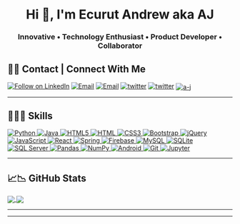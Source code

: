 <h1 align="center">Hi 👋, I'm Ecurut Andrew aka AJ</h1>
<h3 align="center">Innovative • Technology Enthusiast • Product Developer • Collaborator</h3>

<!--
**ajso/ajso** is a ✨ _special_ ✨ repository because its `README.md` (this file) appears on your GitHub profile.

Here are some ideas to get you started:

- 🔭 I’m currently working on ...
- 🌱 I’m currently learning ...
- 👯 I’m looking to collaborate on ...
- 🤔 I’m looking for help with ...
- 💬 Ask me about ...
- 📫 How to reach me: ...
- 😄 Pronouns: ...
- ⚡ Fun fact: ...
-->
## 📝📧 Contact | Connect With Me

<p align="left">
  <a href="https://www.linkedin.com/in/andrew-ecurut-angura-987266b4/" target="_blank"><img title="Follow on LinkedIn" src="https://img.shields.io/badge/LinkedIn-0077B5?style=for-the-badge&logo=linkedin&logoColor=white"/></a>
  <a href="mailto:andre.ecurut@gmail.com" target="_blank"><img title="Email" src="https://img.shields.io/badge/Gmail-D14836?style=for-the-badge&logo=gmail&logoColor=white"/></a>
  <a href="mailto:andre.ecurut@outlook.com" target="_blank"><img title="Email" src="https://img.shields.io/badge/Microsoft_Outlook-0078D4?style=for-the-badge&logo=microsoft-outlook&logoColor=white"/><a>
    <a href="https://twitter.com/ecurut" target="_blank"><img title="twitter" src="https://img.shields.io/badge/twitter-0078D4?style=for-the-badge&logo=twitter&logoColor=white"/><a>
  <a href="https://instagram.com/iam_andre11" target="_blank"><img title="twitter" src="https://img.shields.io/badge/instagram-c13584?style=for-the-badge&logo=twitter&logoColor=white"/><a>
      <a href="https://stackoverflow.com/users/8863843/a-j" target="blank"><img align="center" src="https://img.shields.io/badge/stackoverflow-F77737?style=for-the-badge&logo=stackoverflow&logoColor=white" alt="a-j"/></a>
</p>

<hr>

## 👩‍💻🚀 Skills

<p align="left">
 <a href="#">
  <img alt="Python" src="https://img.shields.io/badge/python%20-%2314354C.svg?&style=for-the-badge&logo=python&logoColor=white"/>
  <img alt="Java" src="https://img.shields.io/badge/java-%23ED8B00.svg?&style=for-the-badge&logo=java&logoColor=white"/>
  <img alt="HTML5" src="https://img.shields.io/badge/html5%20-%23E34F26.svg?&style=for-the-badge&logo=html5&logoColor=white"/>
  <img alt="HTML" src="https://img.shields.io/badge/HTML-239120?style=for-the-badge&logo=html5&logoColor=white"/>
  <img alt="CSS3" src="https://img.shields.io/badge/css3%20-%231572B6.svg?&style=for-the-badge&logo=css3&logoColor=white"/>
  <img alt="Bootstrap" src="https://img.shields.io/badge/bootstrap%20-%23563D7C.svg?&style=for-the-badge&logo=bootstrap&logoColor=white"/>
  <img alt="jQuery" src="https://img.shields.io/badge/jquery%20-%230769AD.svg?&style=for-the-badge&logo=jquery&logoColor=white"/>
  <img alt="JavaScript" src="https://img.shields.io/badge/javascript%20-%23323330.svg?&style=for-the-badge&logo=javascript&logoColor=%23F7DF1E"/>
  <img alt="React" src ="https://img.shields.io/badge/React-20232A?style=for-the-badge&logo=react&logoColor=61DAFB"/>
  <img alt="Spring" src ="https://img.shields.io/badge/Spring-6DB33F?style=for-the-badge&logo=spring&logoColor=white"/>
  <img alt="Firebase" src="https://img.shields.io/badge/firebase%20-%23039BE5.svg?&style=for-the-badge&logo=firebase"/>
  <img alt="MySQL" src="https://img.shields.io/badge/mysql-%2300f.svg?&style=for-the-badge&logo=mysql&logoColor=white"/>
  <img alt="SQLite" src ="https://img.shields.io/badge/sqlite-%2307405e.svg?&style=for-the-badge&logo=sqlite&logoColor=white"/>
  <img alt="SQL Server" src ="https://img.shields.io/badge/Microsoft_SQL_Server-CC2927?style=for-the-badge&logo=microsoft-sql-server&logoColor=white"/>
  <img alt="Pandas" src="https://img.shields.io/badge/pandas%20-%23150458.svg?&style=for-the-badge&logo=pandas&logoColor=white" />
  <img alt="NumPy" src="https://img.shields.io/badge/numpy%20-%23013243.svg?&style=for-the-badge&logo=numpy&logoColor=white" />
  <img alt="Android" src="https://img.shields.io/badge/Android-3DDC84?style=for-the-badge&logo=android&logoColor=white" />
  <img alt="Git" src="https://img.shields.io/badge/git%20-%23F05033.svg?&style=for-the-badge&logo=git&logoColor=white"/>
  <img alt="Jupyter" src="https://img.shields.io/badge/Jupyter%20-%23F37626.svg?&style=for-the-badge&logo=Jupyter&logoColor=white" />
  </a>
</p>

<hr>

## 📈📉 GitHub Stats

<a href="#">
  <img align="center" src="https://github-readme-stats.vercel.app/api/top-langs/?username=ajso&langs_count=8&layout=compact&show_icons=true&theme=light" />
</a>
    <a href="#">
 <img align="center" src="https://github-readme-streak-stats.herokuapp.com/?user=ajso&theme=light">
 </a>
<hr>
<!-- <a href="#">
  <img align="center" src="https://github-readme-stats.vercel.app/api?username=ajso&show_icons=true&layout=compact&theme=light&hide=stars" />
</a>
    -->
<hr>
